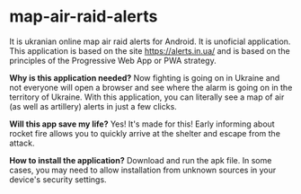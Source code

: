 # map-air-raid-alerts
It is ukranian online map air raid alerts for Android.
It is unoficial application.
This application is based on the site https://alerts.in.ua/ and is based on the principles of the Progressive Web App or PWA strategy.

**Why is this application needed?**
Now fighting is going on in Ukraine and not everyone will open a browser and see where the alarm is going on in the territory of Ukraine.
With this application, you can literally see a map of air (as well as artillery) alerts in just a few clicks.

**Will this app save my life?**
Yes! 
It's made for this!
Early informing about rocket fire allows you to quickly arrive at the shelter and escape from the attack.

**How to install the application?**
Download and run the apk file.
In some cases, you may need to allow installation from unknown sources in your device's security settings.
